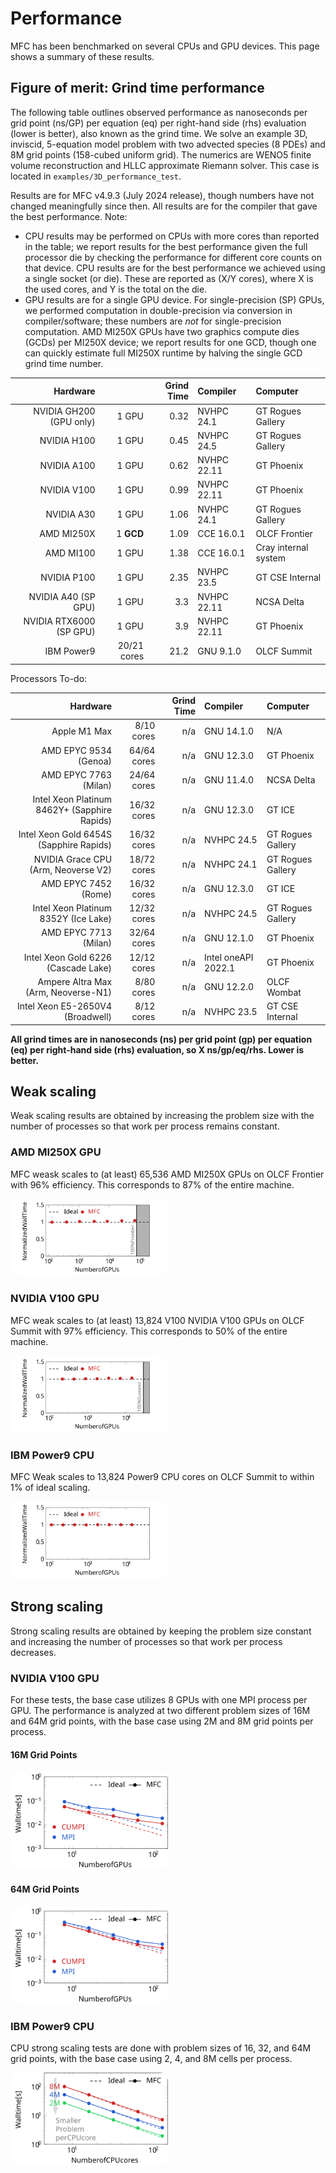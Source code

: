 # Performance

MFC has been benchmarked on several CPUs and GPU devices.
This page shows a summary of these results.

## Figure of merit: Grind time performance

The following table outlines observed performance as nanoseconds per grid point (ns/GP) per equation (eq) per right-hand side (rhs) evaluation (lower is better), also known as the grind time.
We solve an example 3D, inviscid, 5-equation model problem with two advected species (8 PDEs) and 8M grid points (158-cubed uniform grid).
The numerics are WENO5 finite volume reconstruction and HLLC approximate Riemann solver.
This case is located in `examples/3D_performance_test`.

Results are for MFC v4.9.3 (July 2024 release), though numbers have not changed meaningfully since then.
All results are for the compiler that gave the best performance.
Note:
* CPU results may be performed on CPUs with more cores than reported in the table; we report results for the best performance given the full processor die by checking the performance for different core counts on that device. CPU results are for the best performance we achieved using a single socket (or die).
These are reported as (X/Y cores), where X is the used cores, and Y is the total on the die.
* GPU results are for a single GPU device. For single-precision (SP) GPUs, we performed computation in double-precision via conversion in compiler/software; these numbers are _not_ for single-precision computation. AMD MI250X GPUs have two graphics compute dies (GCDs) per MI250X device; we report results for one GCD, though one can quickly estimate full MI250X runtime by halving the single GCD grind time number.

| Hardware                                     |                 | Grind Time     | Compiler             | Computer     |
| ---:                                         | ----:           | ----:         | :---                 | :---         | 
| NVIDIA GH200 (GPU only)                      | 1 GPU           | 0.32           | NVHPC 24.1           | GT Rogues Gallery  |
| NVIDIA H100                                  | 1 GPU           | 0.45           | NVHPC 24.5           | GT Rogues Gallery  |
| NVIDIA A100                                  | 1 GPU           | 0.62           | NVHPC 22.11          | GT Phoenix  |
| NVIDIA V100                                  | 1 GPU           | 0.99           | NVHPC 22.11          | GT Phoenix  |
| NVIDIA A30                                   | 1 GPU           | 1.06           | NVHPC 24.1           | GT Rogues Gallery  |
| AMD MI250X                                   | 1 __GCD__       | 1.09           | CCE 16.0.1           | OLCF Frontier |
| AMD MI100                                    | 1 GPU           | 1.38           | CCE 16.0.1           | Cray internal system |
| NVIDIA P100                                  | 1 GPU           | 2.35           | NVHPC 23.5           | GT CSE Internal  |
| NVIDIA A40 (SP GPU)                          | 1 GPU           | 3.3            | NVHPC 22.11          | NCSA Delta  |
| NVIDIA RTX6000 (SP GPU)                      | 1 GPU           | 3.9            | NVHPC 22.11          | GT Phoenix  |
| IBM Power9                                   | 20/21 cores     | 21.2           | GNU 9.1.0            | OLCF Summit |

Processors To-do:

| Hardware                                     |                 | Grind Time     | Compiler             | Computer     |
| ---:                                         | ----:           | ----:         | :---                 | :---         | 
| Apple M1 Max                                 | 8/10 cores      | n/a            | GNU 14.1.0           | N/A         |
| AMD EPYC 9534 (Genoa)                        | 64/64 cores     | n/a            | GNU 12.3.0           | GT Phoenix  |
| AMD EPYC 7763 (Milan)                        | 24/64 cores     | n/a            | GNU 11.4.0           | NCSA Delta  |
| Intel Xeon Platinum 8462Y+ (Sapphire Rapids) | 16/32 cores     | n/a            | GNU 12.3.0           | GT ICE  |
| Intel Xeon Gold 6454S (Sapphire Rapids)      | 16/32 cores     | n/a            | NVHPC 24.5           | GT Rogues Gallery  |
| NVIDIA Grace CPU (Arm, Neoverse V2)          | 18/72 cores     | n/a            | NVHPC 24.1           | GT Rogues Gallery  |
| AMD EPYC 7452 (Rome)                         | 16/32 cores     | n/a            | GNU 12.3.0           | GT ICE  |
| Intel Xeon Platinum 8352Y (Ice Lake)         | 12/32 cores     | n/a            | NVHPC 24.5           | GT Rogues Gallery  |
| AMD EPYC 7713 (Milan)                        | 32/64 cores     | n/a            | GNU 12.1.0           | GT Phoenix  |
| Intel Xeon Gold 6226 (Cascade Lake)          | 12/12 cores     | n/a            | Intel oneAPI 2022.1  | GT Phoenix  |
| Ampere Altra Max (Arm, Neoverse-N1)          |  8/80 cores     | n/a            | GNU 12.2.0           | OLCF Wombat  | 
| Intel Xeon E5-2650V4 (Broadwell)             |  8/12 cores     | n/a            | NVHPC 23.5           | GT CSE Internal  |

__All grind times are in nanoseconds (ns) per grid point (gp) per equation (eq) per right-hand side (rhs) evaluation, so X ns/gp/eq/rhs. Lower is better.__

## Weak scaling

Weak scaling results are obtained by increasing the problem size with the number of processes so that work per process remains constant.

### AMD MI250X GPU

MFC weask scales to (at least) 65,536 AMD MI250X GPUs on OLCF Frontier with 96% efficiency.
This corresponds to 87% of the entire machine.

<img src="../res/weakScaling/frontier.svg" style="height: 50%; width:50%; border-radius: 10pt"/>

### NVIDIA V100 GPU

MFC weak scales to (at least) 13,824 V100 NVIDIA V100 GPUs on OLCF Summit with 97% efficiency.
This corresponds to 50% of the entire machine.

<img src="../res/weakScaling/summit.svg" style="height: 50%; width:50%; border-radius: 10pt"/>

### IBM Power9 CPU
MFC Weak scales to 13,824 Power9 CPU cores on OLCF Summit to within 1% of ideal scaling.

<img src="../res/weakScaling/cpuScaling.svg" style="height: 50%; width:50%; border-radius: 10pt"/>

## Strong scaling

Strong scaling results are obtained by keeping the problem size constant and increasing the number of processes so that work per process decreases.

### NVIDIA V100 GPU

For these tests, the base case utilizes 8 GPUs with one MPI process per GPU.
The performance is analyzed at two different problem sizes of 16M and 64M grid points, with the base case using 2M and 8M grid points per process.

#### 16M Grid Points

<img src="../res/strongScaling/strongScaling16.svg" style="width: 50%; border-radius: 10pt"/>

#### 64M Grid Points
<img src="../res/strongScaling/strongScaling64.svg" style="width: 50%; border-radius: 10pt"/>

### IBM Power9 CPU

CPU strong scaling tests are done with problem sizes of 16, 32, and 64M grid points, with the base case using 2, 4, and 8M cells per process.

<img src="../res/strongScaling/cpuStrongScaling.svg" style="width: 50%; border-radius: 10pt"/>
